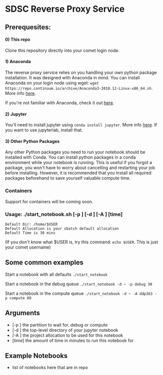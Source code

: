 # SDSC Reverse Proxy Service

## Prerequesites:

#### 0) This repo
Clone this repository directly into your comet login node.  

#### 1) Anaconda
The reverse proxy service relies on you handling your own python package installation. It was designed with Anaconda in mind. You can install Anaconda on your login node using wget: `wget https://repo.continuum.io/archive/Anaconda3-2018.12-Linux-x86_64.sh`. More info [here](https://stackoverflow.com/questions/38080407/how-can-i-install-the-latest-anaconda-with-wget#38080641).

If you're not familiar with Anaconda, check it out [here](https://www.anaconda.com/products/individual).

#### 2) Jupyter
You'll need to install jupyter using `conda install jupyter`. More info [here](https://anaconda.org/anaconda/jupyter).
If you want to use jupyterlab, install that.

#### 3) Other Python Packages
Any other Python packages you need to run your notebook should be installed with Conda. You can install python packages in a conda environment while your notebook is running. This is useful if you forgot a package, you won't have to worry about cancelling and restarting your job before installing. However, it is recommended that you install all required packages beforehand to save yourself valuable compute time.

### Containers
Support for containers will be coming soon.

### Usage: ./start_notebook.sh [-p <string>] [-d <string>] [-A <string>] [time]
  
```
Default Dir: /home/$USER
Default Allocation is your sbatch default allocation
Default Time is 30 mins
```
(If you don't know what $USER is, try this command: `echo $USER`. This is just your comet username)

## Some common examples
Start a notebook with all defaults
`./start_notebook`

Start a notebook in the debug queue
`./start_notebook -d ~ -p debug 30`

Start a notebook in the compute queue
`./start_notebook -d ~ -A ddp363 -p compute 60`

## Arguments
* [-p <string>] the partition to wait for. debug or compute
* [-d <string>] the top-level directory of your jupyter notebook
* [-A <string>] the project allocation to be used for this notebook
* [time]        the amount of time in minutes to run this notebook for
  
## Example Notebooks
 
* list of notebooks here that are in repo
